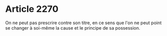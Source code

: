 # Article 2270

On ne peut pas prescrire contre son titre, en ce sens que l'on ne peut point se changer à soi-même la cause et le principe de sa possession.